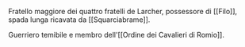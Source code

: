 Fratello maggiore dei quattro fratelli de Larcher, possessore di [[Filo]], spada lunga ricavata da [[Squarciabrame]]. 

Guerriero temibile e membro dell'[[Ordine dei Cavalieri di Romio]]. 

